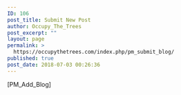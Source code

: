 ```yaml
---
ID: 106
post_title: Submit New Post
author: Occupy_The_Trees
post_excerpt: ""
layout: page
permalink: >
  https://occupythetrees.com/index.php/pm_submit_blog/
published: true
post_date: 2018-07-03 00:26:36
---
```

[PM_Add_Blog]